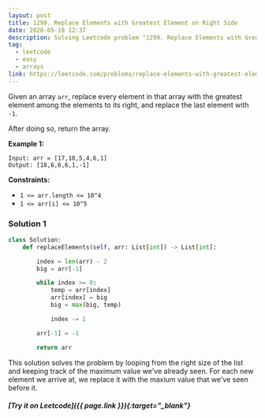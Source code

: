 ```yaml
---
layout: post
title: 1299. Replace Elements with Greatest Element on Right Side
date: 2020-05-18 12:37
description: Solving Leetcode problem "1299. Replace Elements with Greatest Element on Right Side"
tag:
  - leetcode
  - easy
  - arrays
link: https://leetcode.com/problems/replace-elements-with-greatest-element-on-right-side/
---
```


Given an array `arr`, replace every element in that array with the greatest element among the  elements to its right, and replace the last element with `-1`.

After doing so, return the array.



**Example 1:**

```
Input: arr = [17,18,5,4,6,1]
Output: [18,6,6,6,1,-1]
```



**Constraints:**

- `1 <= arr.length <= 10^4`
- `1 <= arr[i] <= 10^5`



### Solution 1

```python
class Solution:
    def replaceElements(self, arr: List[int]) -> List[int]:

        index = len(arr) - 2
        big = arr[-1]

        while index >= 0:
            temp = arr[index]
            arr[index] = big
            big = max(big, temp)

            index -= 1

        arr[-1] = -1

        return arr
```

This solution solves the problem by looping from the right size of the list and keeping track of the maximum value we've already seen. For each new element we arrive at, we replace it with the maxium value that we've seen before it.







##### [Try it on Leetcode]({{ page.link }}){:target="_blank"}
